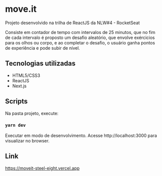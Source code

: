 # move.it

Projeto desenvolvido na trilha de ReactJS da NLW#4 - RocketSeat

Consiste em contador de tempo com intervalos de 25 minutos, que no fim de cada intervalo é proposto um desafio aleatório,
que envolve exércicios para os olhos ou corpo, e ao completar o desafio, o usuário ganha pontos de experiência e pode subir de nível.

## Tecnologias utilizadas

- HTML5/CSS3
- ReactJS
- Next.js

## Scripts

Na pasta projeto, execute:

### `yarn dev`

Executar em modo de desenvolvimento. Acesse http://localhost:3000 para visualizar no browser.

## Link

https://moveit-steel-eight.vercel.app
